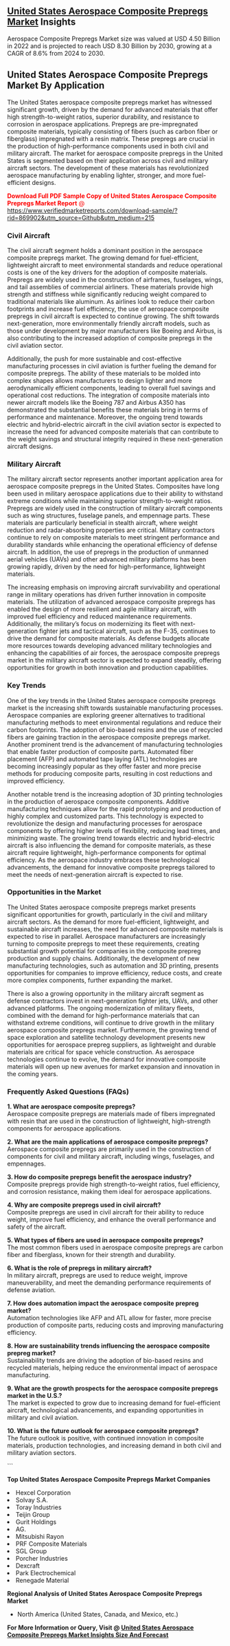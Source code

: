 <h2><a href="https://www.verifiedmarketreports.com/download-sample/?rid=869902&amp;utm_source=Github&amp;utm_medium=215" target="_blank">United States Aerospace Composite Prepregs Market</a> Insights</h2><p>Aerospace Composite Prepregs Market size was valued at USD 4.50 Billion in 2022 and is projected to reach USD 8.30 Billion by 2030, growing at a CAGR of 8.6% from 2024 to 2030.</p><p><h2>United States Aerospace Composite Prepregs Market By Application</h2><p>The United States aerospace composite prepregs market has witnessed significant growth, driven by the demand for advanced materials that offer high strength-to-weight ratios, superior durability, and resistance to corrosion in aerospace applications. Prepregs are pre-impregnated composite materials, typically consisting of fibers (such as carbon fiber or fiberglass) impregnated with a resin matrix. These prepregs are crucial in the production of high-performance components used in both civil and military aircraft. The market for aerospace composite prepregs in the United States is segmented based on their application across civil and military aircraft sectors. The development of these materials has revolutionized aerospace manufacturing by enabling lighter, stronger, and more fuel-efficient designs.<p><span class=""><span style="color: #ff0000;"><strong>Download Full PDF Sample Copy of United States Aerospace Composite Prepregs Market Report</strong> @ </span><a href="https://www.verifiedmarketreports.com/download-sample/?rid=869902&amp;utm_source=Github&amp;utm_medium=215" target="_blank">https://www.verifiedmarketreports.com/download-sample/?rid=869902&amp;utm_source=Github&amp;utm_medium=215</a></span></p><h3>Civil Aircraft</h3><p>The civil aircraft segment holds a dominant position in the aerospace composite prepregs market. The growing demand for fuel-efficient, lightweight aircraft to meet environmental standards and reduce operational costs is one of the key drivers for the adoption of composite materials. Prepregs are widely used in the construction of airframes, fuselages, wings, and tail assemblies of commercial airliners. These materials provide high strength and stiffness while significantly reducing weight compared to traditional materials like aluminum. As airlines look to reduce their carbon footprints and increase fuel efficiency, the use of aerospace composite prepregs in civil aircraft is expected to continue growing. The shift towards next-generation, more environmentally friendly aircraft models, such as those under development by major manufacturers like Boeing and Airbus, is also contributing to the increased adoption of composite prepregs in the civil aviation sector.</p><p>Additionally, the push for more sustainable and cost-effective manufacturing processes in civil aviation is further fueling the demand for composite prepregs. The ability of these materials to be molded into complex shapes allows manufacturers to design lighter and more aerodynamically efficient components, leading to overall fuel savings and operational cost reductions. The integration of composite materials into newer aircraft models like the Boeing 787 and Airbus A350 has demonstrated the substantial benefits these materials bring in terms of performance and maintenance. Moreover, the ongoing trend towards electric and hybrid-electric aircraft in the civil aviation sector is expected to increase the need for advanced composite materials that can contribute to the weight savings and structural integrity required in these next-generation aircraft designs.</p><h3>Military Aircraft</h3><p>The military aircraft sector represents another important application area for aerospace composite prepregs in the United States. Composites have long been used in military aerospace applications due to their ability to withstand extreme conditions while maintaining superior strength-to-weight ratios. Prepregs are widely used in the construction of military aircraft components such as wing structures, fuselage panels, and empennage parts. These materials are particularly beneficial in stealth aircraft, where weight reduction and radar-absorbing properties are critical. Military contractors continue to rely on composite materials to meet stringent performance and durability standards while enhancing the operational efficiency of defense aircraft. In addition, the use of prepregs in the production of unmanned aerial vehicles (UAVs) and other advanced military platforms has been growing rapidly, driven by the need for high-performance, lightweight materials.</p><p>The increasing emphasis on improving aircraft survivability and operational range in military operations has driven further innovation in composite materials. The utilization of advanced aerospace composite prepregs has enabled the design of more resilient and agile military aircraft, with improved fuel efficiency and reduced maintenance requirements. Additionally, the military’s focus on modernizing its fleet with next-generation fighter jets and tactical aircraft, such as the F-35, continues to drive the demand for composite materials. As defense budgets allocate more resources towards developing advanced military technologies and enhancing the capabilities of air forces, the aerospace composite prepregs market in the military aircraft sector is expected to expand steadily, offering opportunities for growth in both innovation and production capabilities.</p><h3>Key Trends</h3><p>One of the key trends in the United States aerospace composite prepregs market is the increasing shift towards sustainable manufacturing processes. Aerospace companies are exploring greener alternatives to traditional manufacturing methods to meet environmental regulations and reduce their carbon footprints. The adoption of bio-based resins and the use of recycled fibers are gaining traction in the aerospace composite prepregs market. Another prominent trend is the advancement of manufacturing technologies that enable faster production of composite parts. Automated fiber placement (AFP) and automated tape laying (ATL) technologies are becoming increasingly popular as they offer faster and more precise methods for producing composite parts, resulting in cost reductions and improved efficiency.</p><p>Another notable trend is the increasing adoption of 3D printing technologies in the production of aerospace composite components. Additive manufacturing techniques allow for the rapid prototyping and production of highly complex and customized parts. This technology is expected to revolutionize the design and manufacturing processes for aerospace components by offering higher levels of flexibility, reducing lead times, and minimizing waste. The growing trend towards electric and hybrid-electric aircraft is also influencing the demand for composite materials, as these aircraft require lightweight, high-performance components for optimal efficiency. As the aerospace industry embraces these technological advancements, the demand for innovative composite prepregs tailored to meet the needs of next-generation aircraft is expected to rise.</p><h3>Opportunities in the Market</h3><p>The United States aerospace composite prepregs market presents significant opportunities for growth, particularly in the civil and military aircraft sectors. As the demand for more fuel-efficient, lightweight, and sustainable aircraft increases, the need for advanced composite materials is expected to rise in parallel. Aerospace manufacturers are increasingly turning to composite prepregs to meet these requirements, creating substantial growth potential for companies in the composite prepreg production and supply chains. Additionally, the development of new manufacturing technologies, such as automation and 3D printing, presents opportunities for companies to improve efficiency, reduce costs, and create more complex components, further expanding the market.</p><p>There is also a growing opportunity in the military aircraft segment as defense contractors invest in next-generation fighter jets, UAVs, and other advanced platforms. The ongoing modernization of military fleets, combined with the demand for high-performance materials that can withstand extreme conditions, will continue to drive growth in the military aerospace composite prepregs market. Furthermore, the growing trend of space exploration and satellite technology development presents new opportunities for aerospace prepreg suppliers, as lightweight and durable materials are critical for space vehicle construction. As aerospace technologies continue to evolve, the demand for innovative composite materials will open up new avenues for market expansion and innovation in the coming years.</p><h3>Frequently Asked Questions (FAQs)</h3><p><strong>1. What are aerospace composite prepregs?</strong><br> Aerospace composite prepregs are materials made of fibers impregnated with resin that are used in the construction of lightweight, high-strength components for aerospace applications.</p><p><strong>2. What are the main applications of aerospace composite prepregs?</strong><br> Aerospace composite prepregs are primarily used in the construction of components for civil and military aircraft, including wings, fuselages, and empennages.</p><p><strong>3. How do composite prepregs benefit the aerospace industry?</strong><br> Composite prepregs provide high strength-to-weight ratios, fuel efficiency, and corrosion resistance, making them ideal for aerospace applications.</p><p><strong>4. Why are composite prepregs used in civil aircraft?</strong><br> Composite prepregs are used in civil aircraft for their ability to reduce weight, improve fuel efficiency, and enhance the overall performance and safety of the aircraft.</p><p><strong>5. What types of fibers are used in aerospace composite prepregs?</strong><br> The most common fibers used in aerospace composite prepregs are carbon fiber and fiberglass, known for their strength and durability.</p><p><strong>6. What is the role of prepregs in military aircraft?</strong><br> In military aircraft, prepregs are used to reduce weight, improve maneuverability, and meet the demanding performance requirements of defense aviation.</p><p><strong>7. How does automation impact the aerospace composite prepreg market?</strong><br> Automation technologies like AFP and ATL allow for faster, more precise production of composite parts, reducing costs and improving manufacturing efficiency.</p><p><strong>8. How are sustainability trends influencing the aerospace composite prepreg market?</strong><br> Sustainability trends are driving the adoption of bio-based resins and recycled materials, helping reduce the environmental impact of aerospace manufacturing.</p><p><strong>9. What are the growth prospects for the aerospace composite prepregs market in the U.S.?</strong><br> The market is expected to grow due to increasing demand for fuel-efficient aircraft, technological advancements, and expanding opportunities in military and civil aviation.</p><p><strong>10. What is the future outlook for aerospace composite prepregs?</strong><br> The future outlook is positive, with continued innovation in composite materials, production technologies, and increasing demand in both civil and military aviation sectors.</p>```</p><p><strong>Top United States Aerospace Composite Prepregs Market Companies</strong></p><div data-test-id=""><p><li>Hexcel Corporation</li><li> Solvay S.A.</li><li> Toray Industries</li><li> Teijin Group</li><li> Gurit Holdings</li><li> AG.</li><li> Mitsubishi Rayon</li><li> PRF Composite Materials</li><li> SGL Group</li><li> Porcher Industries</li><li> Dexcraft</li><li> Park Electrochemical</li><li> Renegade Material</li></p><div><strong>Regional Analysis of&nbsp;United States Aerospace Composite Prepregs Market</strong></div><ul><li dir="ltr"><p dir="ltr">North America&nbsp;(United States, Canada, and Mexico, etc.)</p></li></ul><p><strong>For More Information or Query, Visit @&nbsp;</strong><strong><a href="https://www.verifiedmarketreports.com/product/aerospace-composite-prepregs-market/?utm_source=Github&amp;utm_medium=215" target="_blank">United States Aerospace Composite Prepregs Market Insights Size And Forecast</a></strong></p></div>
